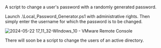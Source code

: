 A script to change a user's password with a randomly generated password.

Launch .\Local_Password_Generator.ps1 with administrative rights.
Then simply enter the username for which the password is to be changed.

![2024-05-22 17_11_32-WIndows_10 - VMware Remote Console](https://github.com/Cerberos4238/Windows-Password-AutoChange/assets/105981834/22ba7887-3d86-4078-9a9a-abaa90de3200)

There will soon be a script to change the users of an active directory.
